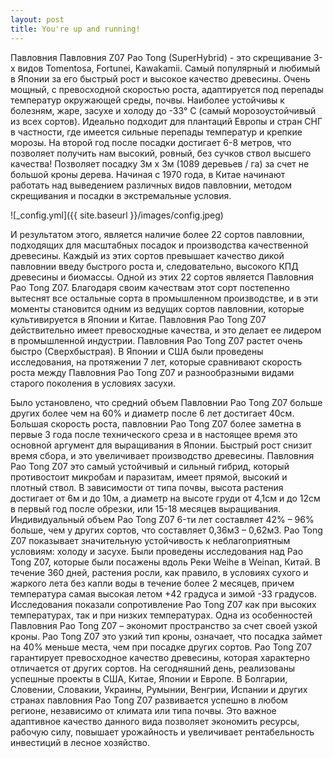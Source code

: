 ```yaml
---
layout: post
title: You're up and running!
---
```


Павловния
Павловния Z07 Pao Tong (SuperHybrid) - это скрещивание 3-х видов Tomentosa, Fortunei, Kawakamii. Самый популярный и любимый в Японии за его быстрый рост и высокое качество древесины. Очень мощный, с превосходной скоростью роста, адаптируется под перепады температур окружающей среды, почвы. Наиболее устойчивы к болезням, жаре, засухе и холоду до -33° C (самый морозоустойчивый из всех сортов). Идеально подходит для плантаций Европы и стран СНГ в частности, где имеется сильные перепады температур и крепкие морозы. На второй год после посадки достигает 6-8 метров, что позволяет получить нам высокий, ровный, без сучков ствол высшего качества! Позволяет посадку 3м x 3м (1089 деревьев / га) за счет не большой кроны дерева.
Начиная с 1970 года, в Китае начинают работать над выведением различных видов павловнии, методом скрещивания и посадки в экстремальные условия.


![_config.yml]({{ site.baseurl }}/images/config.jpeg)

И результатом этого, является наличие более 22 сортов павловнии, подходящих для масштабных посадок и производства качественной древесины. Каждый из этих сортов превышает качество дикой павловнии введу быстрого роста и, следовательно, высокого КПД древесины и биомассы. Одной из этих 22 сортов является Павловния Pao Tong Z07. Благодаря своим качествам этот сорт постепенно вытеснят все остальные сорта в промышленном производстве, и в эти моменты становится одним из ведущих сортов павловнии, которые культивируется в Японии и Китае. Павловния Pao Tong Z07 действительно имеет превосходные качества, и это делает ее лидером в промышленной индустрии. Павловния Pao Tong Z07 растет очень быстро (Сверхбыстрая). В Японии и США были проведены исследования, на протяжении 7 лет, которые сравнивают скорость роста между Павловния Pao Tong Z07 и разнообразными видами старого поколения в условиях засухи.

Было установлено, что средний объем Павловнии Pao Tong Z07 больше других более чем на 60% и диаметр после 6 лет достигает 40см. Большая скорость роста, павловнии Pao Tong Z07 более заметна в первые 3 года после технического среза и в настоящее время это основной аргумент для выращивания в Японии. Быстрый рост снизит время сбора, и это увеличивает производство древесины. Павловния Pao Tong Z07 это самый устойчивый и сильный гибрид, который противостоит микробам и паразитам, имеет прямой, высокий и плотный ствол. В зависимости от типа почвы, высота растения достигает от 6м и до 10м, а диаметр на высоте груди от 4,1см и до 12см в первый год после обрезки, или 15-18 месяцев выращивания. Индивидуальный объем Pao Tong Z07 6-ти лет составляет 42% – 96% больше, чем у других сортов, что составляет 0,36м3 – 0,62м3. Pao Tong Z07 показывает значительную устойчивость к неблагоприятным условиям: холоду и засухе. Были проведены исследования над Pao Tong Z07, которые были посажены вдоль Реки Weihe в Weinan, Китай. В течение 360 дней, растения росли, как правило, в условиях сухого и жаркого лета без капли воды в течение более 2 месяцев, причем температура самая высокая летом +42 градуса и зимой -33 градусов. Исследования показали сопротивление Pao Tong Z07 как при высоких температурах, так и при низких температурах.
Одна из особенностей Павловния Pao Tong Z07 – экономит пространство за счет своей узкой кроны. Pao Tong Z07 это узкий тип кроны, означает, что посадка займет на 40% меньше места, чем при посадке других сортов. Pao Tong Z07 гарантирует превосходное качество древесины, которая характерно отличается от других сортов. На сегодняшний день, реализованы успешные проекты в США, Китае, Японии и Европе. В Болгарии, Словении, Словакии, Украины, Румынии, Венгрии, Испании и других странах павловния Pao Tong Z07 развивается успешно в любом регионе, независимо от климата или типа почвы. Это важное адаптивное качество данного вида позволяет экономить ресурсы, рабочую силу, повышает урожайность и увеличивает рентабельность инвестиций в лесное хозяйство.
